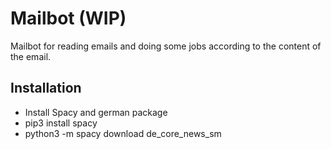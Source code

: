 # Mailbot **(WIP)**

Mailbot for reading emails and doing some jobs according to the content of the email. 
  
  
## Installation
- Install Spacy and german package
- pip3 install spacy
- python3 -m spacy download de_core_news_sm
